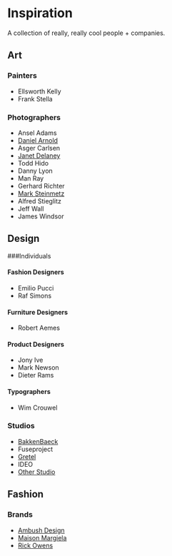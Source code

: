 # Inspiration
A collection of really, really cool people + companies. 

## Art
### Painters
- Ellsworth Kelly
- Frank Stella

### Photographers
- Ansel Adams
- [Daniel Arnold](http://www.daniel-arnold.org/)
- Asger Carlsen
- [Janet Delaney](http://www.janetdelaney.com/)
- Todd Hido
- Danny Lyon
- Man Ray
- Gerhard Richter
- [Mark Steinmetz](http://www.marksteinmetz.net/)
- Alfred Stieglitz
- Jeff Wall
- James Windsor


## Design 
###Individuals
#### Fashion Designers
- Emilio Pucci
- Raf Simons

#### Furniture Designers
- Robert Aemes

#### Product Designers
- Jony Ive
- Mark Newson
- Dieter Rams

#### Typographers
- Wim Crouwel

### Studios
- [BakkenBaeck](https://bakkenbaeck.com/)
- Fuseproject
- [Gretel](http://gretelny.com/)
- IDEO
- [Other Studio](http://www.other-studio.com/)


## Fashion
### Brands
- [Ambush Design](http://www.ambushdesign.com/)
- [Maison Margiela](http://www.maisonmargiela.com/)
- [Rick Owens](https://www.rickowens.eu/en/US)


